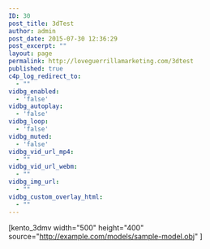 ```yaml
---
ID: 30
post_title: 3dTest
author: admin
post_date: 2015-07-30 12:36:29
post_excerpt: ""
layout: page
permalink: http://loveguerrillamarketing.com/3dtest
published: true
c4p_log_redirect_to:
  - ""
vidbg_enabled:
  - 'false'
vidbg_autoplay:
  - 'false'
vidbg_loop:
  - 'false'
vidbg_muted:
  - 'false'
vidbg_vid_url_mp4:
  - ""
vidbg_vid_url_webm:
  - ""
vidbg_img_url:
  - ""
vidbg_custom_overlay_html:
  - ""
---
```

[kento_3dmv width="500" height="400" source="<a href="http://loveguerrillamarketing.com/obj/love3.obj">http://example.com/models/sample-model.obj</a>" ]